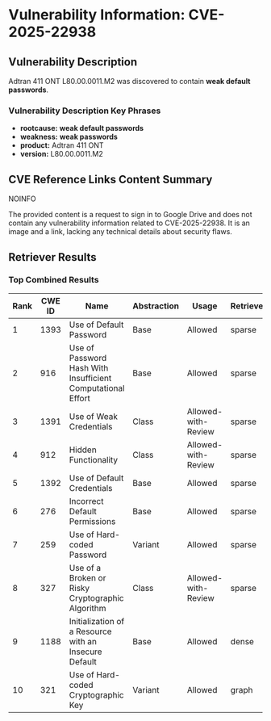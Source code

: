 # Vulnerability Information: CVE-2025-22938

## Vulnerability Description
Adtran 411 ONT L80.00.0011.M2 was discovered to contain **weak default passwords**.

### Vulnerability Description Key Phrases
- **rootcause:** **weak default passwords**
- **weakness:** **weak passwords**
- **product:** Adtran 411 ONT
- **version:** L80.00.0011.M2

## CVE Reference Links Content Summary
NOINFO

The provided content is a request to sign in to Google Drive and does not contain any vulnerability information related to CVE-2025-22938. It is an image and a link, lacking any technical details about security flaws.

## Retriever Results

### Top Combined Results

| Rank | CWE ID | Name | Abstraction | Usage  | Retrievers | Individual Scores |
|------|--------|------|-------------|-------|------------|-------------------|
| 1 | 1393 | Use of Default Password | Base | Allowed | sparse | 0.101 |
| 2 | 916 | Use of Password Hash With Insufficient Computational Effort | Base | Allowed | sparse | 0.095 |
| 3 | 1391 | Use of Weak Credentials | Class | Allowed-with-Review | sparse | 0.094 |
| 4 | 912 | Hidden Functionality | Class | Allowed-with-Review | sparse | 0.092 |
| 5 | 1392 | Use of Default Credentials | Base | Allowed | sparse | 0.091 |
| 6 | 276 | Incorrect Default Permissions | Base | Allowed | sparse | 0.091 |
| 7 | 259 | Use of Hard-coded Password | Variant | Allowed | sparse | 0.085 |
| 8 | 327 | Use of a Broken or Risky Cryptographic Algorithm | Class | Allowed-with-Review | sparse | 0.083 |
| 9 | 1188 | Initialization of a Resource with an Insecure Default | Base | Allowed | dense | 0.549 |
| 10 | 321 | Use of Hard-coded Cryptographic Key | Variant | Allowed | graph | 0.002 |

